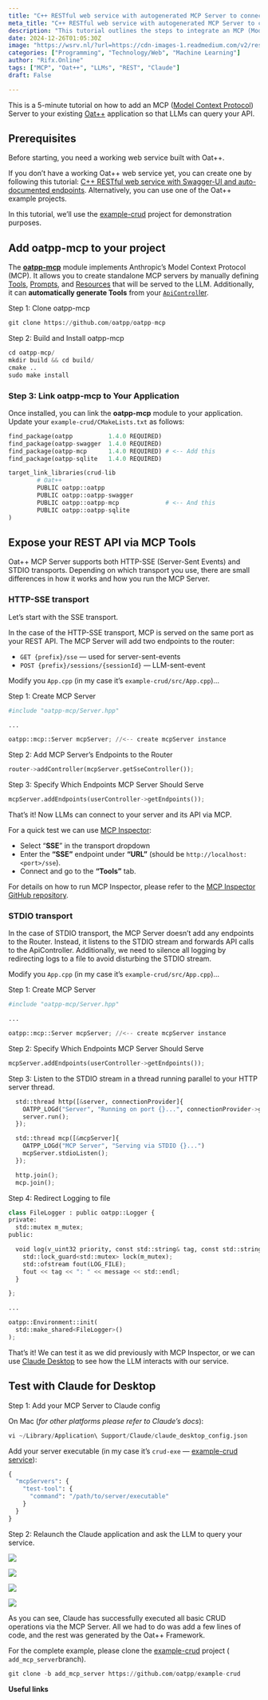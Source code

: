 ```yaml
---
title: "C++ RESTful web service with autogenerated MCP Server to connect with LLMs"
meta_title: "C++ RESTful web service with autogenerated MCP Server to connect with LLMs"
description: "This tutorial outlines the steps to integrate an MCP (Model Context Protocol) Server into an existing Oat++ web service, enabling LLMs (Large Language Models) to interact with the API. It includes prerequisites, installation of the oatpp-mcp module, and configurations for both HTTP-SSE and STDIO transports. The tutorial demonstrates how to expose REST API endpoints to LLMs, test the setup using MCP Inspector, and configure the Claude Desktop application to query the service. The process involves minimal coding, leveraging Oat++s automatic generation capabilities."
date: 2024-12-26T01:05:30Z
image: "https://wsrv.nl/?url=https://cdn-images-1.readmedium.com/v2/resize:fit:800/1*Sl3qB0cBSn5xbz8wmMUCnA.png"
categories: ["Programming", "Technology/Web", "Machine Learning"]
author: "Rifx.Online"
tags: ["MCP", "Oat++", "LLMs", "REST", "Claude"]
draft: False

---
```





This is a 5\-minute tutorial on how to add an MCP ([Model Context Protocol](https://www.anthropic.com/news/model-context-protocol)) Server to your existing [Oat\+\+](https://oatpp.io/) application so that LLMs can query your API.


## Prerequisites

Before starting, you need a working web service built with Oat\+\+.

If you don’t have a working Oat\+\+ web service yet, you can create one by following this tutorial: [C\+\+ RESTful web service with Swagger\-UI and auto\-documented endpoints](https://readmedium.com/c-oatpp-web-service-with-swagger-ui-and-auto-documented-endpoints-1d4bb7b82c21). Alternatively, you can use one of the Oat\+\+ example projects.

In this tutorial, we’ll use the [example\-crud](https://github.com/oatpp/example-crud) project for demonstration purposes.


## Add oatpp\-mcp to your project

The [**oatpp\-mcp**](https://github.com/oatpp/oatpp-mcp) module implements Anthropic’s Model Context Protocol (MCP). It allows you to create standalone MCP servers by manually defining [Tools](https://modelcontextprotocol.io/docs/concepts/tools), [Prompts](https://modelcontextprotocol.io/docs/concepts/prompts), and [Resources](https://modelcontextprotocol.io/docs/concepts/resources) that will be served to the LLM. Additionally, it can **automatically generate Tools** from your [`ApiControl`ler](https://oatpp.io/docs/components/api-controller/).

Step 1: Clone oatpp\-mcp


```python
git clone https://github.com/oatpp/oatpp-mcp
```
Step 2: Build and Install oatpp\-mcp


```python
cd oatpp-mcp/
mkdir build && cd build/
cmake ..
sudo make install
```

### Step 3: Link oatpp\-mcp to Your Application

Once installed, you can link the **oatpp\-mcp** module to your application. Update your `example-crud/CMakeLists.txt` as follows:


```python
find_package(oatpp          1.4.0 REQUIRED)
find_package(oatpp-swagger  1.4.0 REQUIRED)
find_package(oatpp-mcp      1.4.0 REQUIRED) # <-- Add this
find_package(oatpp-sqlite   1.4.0 REQUIRED)

target_link_libraries(crud-lib
        # Oat++
        PUBLIC oatpp::oatpp
        PUBLIC oatpp::oatpp-swagger
        PUBLIC oatpp::oatpp-mcp             # <-- And this
        PUBLIC oatpp::oatpp-sqlite
)
```

## Expose your REST API via MCP Tools

Oat\+\+ MCP Server supports both HTTP\-SSE (Server\-Sent Events) and STDIO transports. Depending on which transport you use, there are small differences in how it works and how you run the MCP Server.


### HTTP\-SSE transport

Let’s start with the SSE transport.

In the case of the HTTP\-SSE transport, MCP is served on the same port as your REST API. The MCP Server will add two endpoints to the router:

* `GET {prefix}/sse` — used for server\-sent\-events
* `POST {prefix}/sessions/{sessionId}` — LLM\-sent\-event

Modify you `App.cpp` (in my case it’s `example-crud/src/App.cpp`)…

Step 1: Create MCP Server


```python
#include "oatpp-mcp/Server.hpp"

...

oatpp::mcp::Server mcpServer; //<-- create mcpServer instance
```
Step 2: Add MCP Server’s Endpoints to the Router


```python
router->addController(mcpServer.getSseController());
```
Step 3: Specify Which Endpoints MCP Server Should Serve


```python
mcpServer.addEndpoints(userController->getEndpoints());
```
That’s it! Now LLMs can connect to your server and its API via MCP.

For a quick test we can use [MCP Inspector](https://github.com/modelcontextprotocol/inspector):



* Select “**SSE**” in the transport dropdown
* Enter the **“SSE”** endpoint under **“URL”** (should be `http://localhost:<port>/sse`).
* Connect and go to the **“Tools”** tab.

For details on how to run MCP Inspector, please refer to the [MCP Inspector GitHub repository](https://github.com/modelcontextprotocol/inspector).


### STDIO transport

In the case of STDIO transport, the MCP Server doesn’t add any endpoints to the Router. Instead, it listens to the STDIO stream and forwards API calls to the ApiController. Additionally, we need to silence all logging by redirecting logs to a file to avoid disturbing the STDIO stream.

Modify you `App.cpp` (in my case it’s `example-crud/src/App.cpp`)…

Step 1: Create MCP Server


```python
#include "oatpp-mcp/Server.hpp"

...

oatpp::mcp::Server mcpServer; //<-- create mcpServer instance
```
Step 2: Specify Which Endpoints MCP Server Should Serve


```python
mcpServer.addEndpoints(userController->getEndpoints());
```
Step 3: Listen to the STDIO stream in a thread running parallel to your HTTP server thread.


```python
  std::thread http([&server, connectionProvider]{
    OATPP_LOGd("Server", "Running on port {}...", connectionProvider->getProperty("port").toString())
    server.run();
  });

  std::thread mcp([&mcpServer]{
    OATPP_LOGd("MCP Server", "Serving via STDIO {}...")
    mcpServer.stdioListen();
  });

  http.join();
  mcp.join();
```
Step 4: Redirect Logging to file


```python
class FileLogger : public oatpp::Logger {
private:
  std::mutex m_mutex;
public:

  void log(v_uint32 priority, const std::string& tag, const std::string& message) override {
    std::lock_guard<std::mutex> lock(m_mutex);
    std::ofstream fout(LOG_FILE);
    fout << tag << ": " << message << std::endl;
  }

};

...

oatpp::Environment::init(
  std::make_shared<FileLogger>()
);
```
That’s it! We can test it as we did previously with MCP Inspector, or we can use [Claude Desktop](https://claude.ai/download) to see how the LLM interacts with our service.


## Test with Claude for Desktop

Step 1: Add your MCP Server to Claude config

On Mac (*for other platforms please refer to Claude’s docs*):


```python
vi ~/Library/Application\ Support/Claude/claude_desktop_config.json
```
Add your server executable (in my case it’s `crud-exe` — [example\-crud service](https://github.com/oatpp/example-crud)):


```python
{
  "mcpServers": {
    "test-tool": {
      "command": "/path/to/server/executable"
    }
  }
}
```
Step 2: Relaunch the Claude application and ask the LLM to query your service.

![](https://wsrv.nl/?url=https://cdn-images-1.readmedium.com/v2/resize:fit:800/1*oE0JsyOfEglNTDANOANKqw.png)

![](https://wsrv.nl/?url=https://cdn-images-1.readmedium.com/v2/resize:fit:800/1*YYqkAPboVzYnu5Vfbh1VAQ.png)

![](https://wsrv.nl/?url=https://cdn-images-1.readmedium.com/v2/resize:fit:800/1*40F1FW8oVEqscTmoT7ZVXw.png)

![](https://wsrv.nl/?url=https://cdn-images-1.readmedium.com/v2/resize:fit:800/1*kLQWem5mfYY7-Za_0EJhjQ.png)

As you can see, Claude has successfully executed all basic CRUD operations via the MCP Server. All we had to do was add a few lines of code, and the rest was generated by the Oat\+\+ Framework.

For the complete example, please clone the [example\-crud](https://github.com/oatpp/example-crud) project ( `add_mcp_server`branch).


```python
git clone -b add_mcp_server https://github.com/oatpp/example-crud
```
**Useful links**


